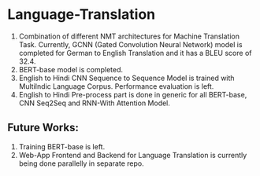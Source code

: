 # Language-Translation
1. Combination of different NMT architectures for Machine Translation Task. Currently, GCNN (Gated Convolution Neural Network) model is completed for German to English Translation and it has a BLEU score of 32.4.  
2. BERT-base model is completed.  
3. English to Hindi CNN Sequence to Sequence Model is trained with MultiIndic Language Corpus. Performance evaluation is left.  
4. English to Hindi Pre-process part is done in generic for all BERT-base, CNN Seq2Seq and RNN-With Attention Model.  

## Future Works:
1. Training BERT-base is left.
2. Web-App Frontend and Backend for Language Translation is currently being done parallelly in separate repo. 
